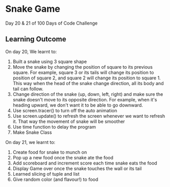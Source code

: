 # Snake Game

Day 20 & 21 of 100 Days of Code Challenge

## Learning Outcome
On day 20, We learnt to:
1. Built a snake using 3 square shape
2. Move the snake by changing the position of square to its previous square. For example, square 3 or its tails will change its position to position of square 2, and square 2 will change its position to square 1. This way when the head of the snake change direction, all its body and tail can follow.
3. Change direction of the snake (up, down, left, right) and make sure the snake doesn't move to its opposite direction. For example, when it's heading upward, we don't want it to be able to go downward.
4. Use screen.tracer() to turn off the auto animation
5. Use screen.update() to refresh the screen whenever we want to refresh it. That way the movement of snake will be smoother
6. Use time function to delay the program
7. Make Snake Class

On day 21, we learnt to:
1. Create food for snake to munch on
2. Pop up a new food once the snake ate the food
3. Add scoreboard and increment score each time snake eats the food
4. Display Game over once the snake touches the wall or its tail
5. Learned slicing of tuple and list
6. Give random color (and flavour!) to food

